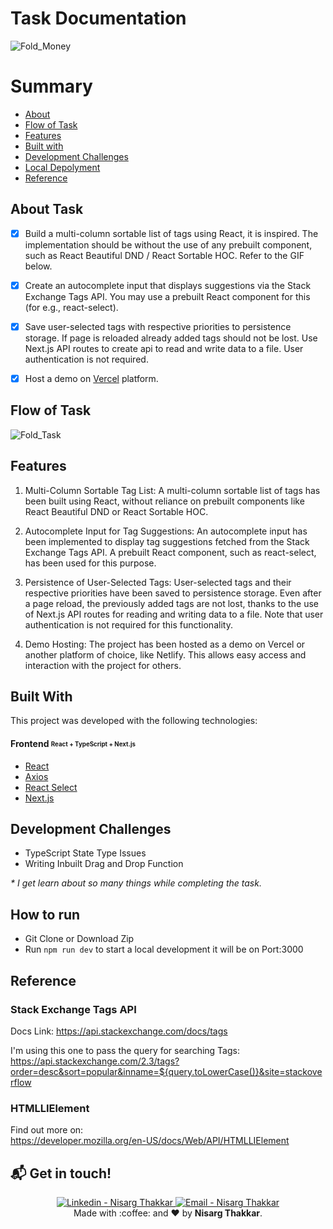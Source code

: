 # Task Documentation

![Fold_Money](https://github.com/Nishu0/FoldTask/assets/89217455/9c160046-2bde-4275-98c2-c2cb841ea9ce)

# Summary

- [About](#about-task)
- [Flow of Task](#flow-of-task)
- [Features](#features)
- [Built with](#built-with)
- [Development Challenges](#development-challenges)
- [Local Depolyment](#how-to-run)
- [Reference](#reference)


<a id='about'/>

## About Task

- [x] Build a multi-column sortable list of tags using React, it is inspired. The implementation should be without the use of any prebuilt component, such as React Beautiful DND / React Sortable HOC. Refer to the GIF below.

- [x] Create an autocomplete input that displays suggestions via the Stack Exchange Tags API. You may use a prebuilt React component for this (for e.g., react-select).

- [x] Save user-selected tags with respective priorities to persistence storage. If page is reloaded already added tags should not be lost. Use Next.js API routes to create api to read and write data to a file. User authentication is not required. 

- [x] Host a demo on [Vercel](https://vercel.com) platform.


## Flow of Task

![Fold_Task](https://github.com/Nishu0/FoldTask/assets/89217455/aada3af0-83de-4d1d-9e8e-010e26d435dd)


## Features


1. Multi-Column Sortable Tag List: A multi-column sortable list of tags has been built using React, without reliance on prebuilt components like React Beautiful DND or React Sortable HOC.

2. Autocomplete Input for Tag Suggestions: An autocomplete input has been implemented to display tag suggestions fetched from the Stack Exchange Tags API. A prebuilt React component, such as react-select, has been used for this purpose.

3. Persistence of User-Selected Tags: User-selected tags and their respective priorities have been saved to persistence storage. Even after a page reload, the previously added tags are not lost, thanks to the use of Next.js API routes for reading and writing data to a file. Note that user authentication is not required for this functionality.

4. Demo Hosting: The project has been hosted as a demo on Vercel or another platform of choice, like Netlify. This allows easy access and interaction with the project for others.


## Built With

This project was developed with the following technologies:

#### **Frontend** <sub><sup>React + TypeScript + Next.js</sup></sub>
  - [React](https://pt-br.reactjs.org/)
  - [Axios](https://github.com/axios/axios)
  - [React Select](https://react-select.com/home)
  - [Next.js](https://nextjs.org/)

## Development Challenges

- TypeScript State Type Issues
- Writing Inbuilt Drag and Drop Function

_\* I get learn about so many things while completing the task._

## How to run

- Git Clone or Download Zip
- Run `npm run dev` to start a local development it will be on Port:3000

## Reference

### Stack Exchange Tags API

Docs Link:
https://api.stackexchange.com/docs/tags
 
I'm using this one to pass the query for searching Tags:  
https://api.stackexchange.com/2.3/tags?order=desc&sort=popular&inname=${query.toLowerCase()}&site=stackoverflow

### HTMLLIElement
 
Find out more on:  
https://developer.mozilla.org/en-US/docs/Web/API/HTMLLIElement

## :mailbox_with_mail: Get in touch!

<p align="center">
<a href="https://www.linkedin.com/in/nisarg-thakkar-08811a21a" target="_blank" >
  <img alt="Linkedin - Nisarg Thakkar" src="https://img.shields.io/badge/Linkedin--%23F8952D?style=social&logo=linkedin">
</a>
<a href="mailto:itsnisargthakkar@gmail.com" target="_blank" >
  <img alt="Email - Nisarg Thakkar" src="https://img.shields.io/badge/Email--%23F8952D?style=social&logo=gmail">
</a> 
<br/>
  Made with :coffee: and ❤️ by <b>Nisarg Thakkar</b>.
<p/>
